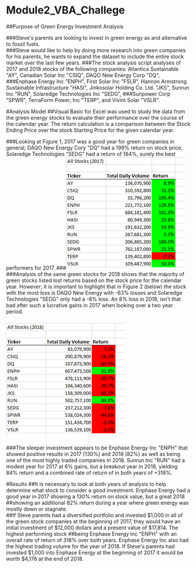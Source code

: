 # Module2_VBA_Challege

##Purpose of Green Energy Investment Analysis

###Steve's parents are looking to invest in green energy as and alternative to fossil fuels.  
###Steve would like to help by doing more research into green companies for his parents, he wants to expand the dataset to include the entire stock market over the last few years. 
###The stock analysis script analyses of 2017 and 2018 stocks of the following companies: Atlantica Sustainable "AY", Canadian Solar Inc "CSIQ", DAQO New Energy Corp "DQ",
###Enphase Energy Inc "ENPH", First Solar Inc "FSLR", Hannon Armstrong Sustainable Infrastructure "HASI", Jinkosolar Holding Co. Ltd. "JKS", Sunrun Inc "RUN", Solaredge Technologies Inc "SEDG", 
###Sunpower Corp "SPWR", TerraForm Power, Inc "TERP", and Vivint Solar "VSLR".

#Analysis Model
##Visual Basic for Excel was used to study the data from the green energy stocks to evaluate their performance over the course of the calendar year.  The return calculation is a comparison between the Stock Ending Price over the stock Starting Price for the given calendar year.

###Looking at Figure 1, 2017 was a good year for green companies in general; DAQO New Energy Cory "DQ" had a 199% return on stock price, Solaredge Technologies "SEDG" had a return of 184%, surely the best performers for 2017.
###![Figure 1 - Yearly performance of Green Stocks for 2017](https://github.com/ASCHEET/Module2_VBA_Challege/blob/main/Resources/2017_analysis.png?raw=true)
###Analysis of the same green stocks for 2018 shows that the majority of green stocks listed lost returns based on the stock price for the calendar year.  However; it is important to highlight that in Figure 2 (below) the stock with the most loss is DAQO New Energy with -63% losses and Solaredge Technologies "SEDG" only had a -8% loss.  An 8% loss in 2018, isn't that bad after such a lucrative gains in 2017 when looking over a two year period.
###  ![Figure 2 - Yearly performance of Green Stocks for 2018](https://github.com/ASCHEET/Module2_VBA_Challege/blob/main/Resources/2018_analysis.png?raw=true)
###The sleeper investment appears to be Enphase Energy Inc "ENPH" that showed positive results in 2017 (130%) and 2018 (82%) as well as being one of the most highly traded companies in 2018.  Sunrun Inc "RUN" had a modest year for 2017 at 6% gains, but a breakout year in 2018, yielding 84% return and a combined rate of return of  in both years of +318%.

#Results
##It is necessary to look at both years of analysis to help determine what stock to consider a good investment.  Enphase Energy had a good year in 2017 showing a 130% return on stock value, but a great 2018
##showing an additional 82% return during a year where green energy was mostly down or stagnate.  
##If Steve parents had a diversified portfolio and invested $1,000 in all of the green stock companies at the beginning of 2017, they would have an initial investment of $12,000 dollars and a present value of $17,814.  The highest performing stock
##being Enphase Energy Inc "ENPH" with an overall rate of return of 318% over both years.  Enphase Energy Inc also had the highest trading volume for the year of 2018.  If Steve's parents had invested $1,000 into Enphase Energy at the beginning of 2017 it would be worth $4,176 at the end of 2018.

